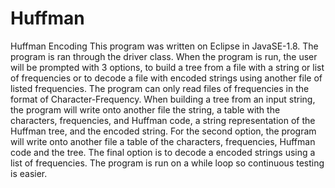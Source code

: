 # Huffman
Huffman Encoding
This program was written on Eclipse in JavaSE-1.8. The program is ran through the driver class. When the program is run, the user will be prompted with 3 options, to build a tree from a file with a string or list of frequencies or to decode a file with encoded strings using another file of listed frequencies. The program can only read files of frequencies in the format of Character-Frequency. When building a tree from an input string, the program will write onto another file the string, a table with the characters, frequencies, and Huffman code, a string representation of the Huffman tree, and the encoded string.  For the second option, the program will write onto another file a table of the characters, frequencies, Huffman code and the tree. The final option is to decode a encoded strings using a list of frequencies. The program is run on a while loop so continuous testing is easier.
